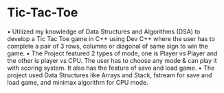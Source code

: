 # Tic-Tac-Toe
•	Utilized my knowledge of Data Structures and Algorithms (DSA) to develop a Tic Tac Toe game in C++ using Dev C++ where the user has to complete a pair of 3 rows, columns or diagonal of same sign to win the game. •	The Project featured 2 types of mode, one is Player vs Player and the other is player vs CPU. The user has to choose any mode & can play it with scoring system. It also has the feature of save and load game. •	The project used Data Structures like Arrays and Stack, fstream for save and load game, and minimax algorithm for CPU mode.
